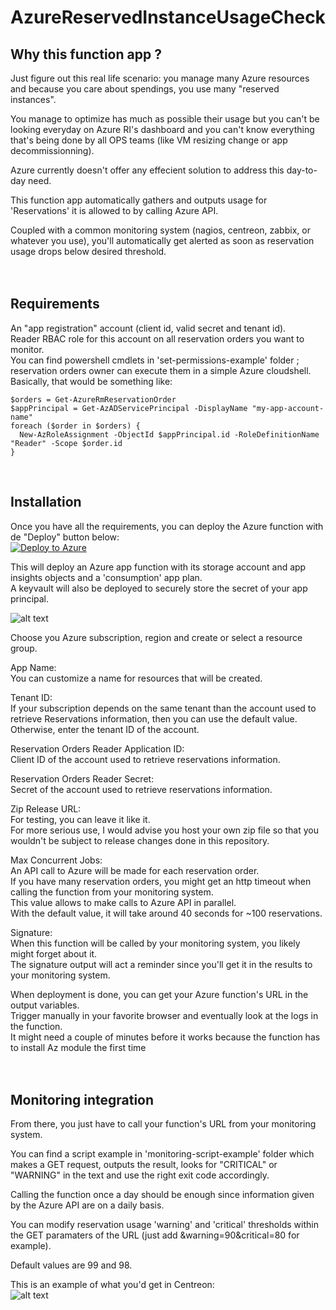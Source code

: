 # AzureReservedInstanceUsageCheck
  
## Why this function app ?
Just figure out this real life scenario: you manage many Azure resources and because you care about spendings, you use many "reserved instances".  
  
You manage to optimize has much as possible their usage but you can't be looking everyday on Azure RI's dashboard and you can't know everything that's being done by all OPS teams (like VM resizing change or app decommissionning).  
  
Azure currently doesn't offer any effecient solution to address this day-to-day need.  
  
This function app automatically gathers and outputs usage for 'Reservations' it is allowed to by calling Azure API.  
  
Coupled with a common monitoring system (nagios, centreon, zabbix, or whatever you use), you'll automatically get alerted as soon as reservation usage drops below desired threshold.  
</br>
</br>

## Requirements
An "app registration" account (client id, valid secret and tenant id).  
Reader RBAC role for this account on all reservation orders you want to monitor.  
You can find powershell cmdlets in 'set-permissions-example' folder ; reservation orders owner can execute them in a simple Azure cloudshell.  
Basically, that would be something like:  

    $orders = Get-AzureRmReservationOrder  
    $appPrincipal = Get-AzADServicePrincipal -DisplayName "my-app-account-name"  
    foreach ($order in $orders) {  
      New-AzRoleAssignment -ObjectId $appPrincipal.id -RoleDefinitionName "Reader" -Scope $order.id  
    }  
</br>

## Installation
Once you have all the requirements, you can deploy the Azure function with de "Deploy" button below:  
[![Deploy to Azure](https://aka.ms/deploytoazurebutton)](https://portal.azure.com/#create/Microsoft.Template/uri/https%3A%2F%2Fraw.githubusercontent.com%2Fmatoy%2FAzureReservedInstanceUsageCheck%2Fmain%2Farm-template%2FAzureReservedInstanceUsageCheck.json)
  
This will deploy an Azure app function with its storage account and app insights objects and a 'consumption' app plan.  
A keyvault will also be deployed to securely store the secret of your app principal.  
  
![alt text](https://github.com/matoy/AzureReservedInstanceUsageCheck/blob/main/img/screenshot1.png?raw=true)  
  
Choose you Azure subscription, region and create or select a resource group.  
  
App Name:  
You can customize a name for resources that will be created.  
  
Tenant ID:  
If your subscription depends on the same tenant than the account used to retrieve Reservations information, then you can use the default value.  
Otherwise, enter the tenant ID of the account.  
  
Reservation Orders Reader Application ID:  
Client ID of the account used to retrieve reservations information.  
  
Reservation Orders Reader Secret:  
Secret of the account used to retrieve reservations information.  
  
Zip Release URL:  
For testing, you can leave it like it.  
For more serious use, I would advise you host your own zip file so that you wouldn't be subject to release changes done in this repository.  
  
Max Concurrent Jobs:  
An API call to Azure will be made for each reservation order.  
If you have many reservation orders, you might get an http timeout when calling the function from your monitoring system.  
This value allows to make <value> calls to Azure API in parallel.  
With the default value, it will take around 40 seconds for ~100 reservations.  
  
Signature:  
When this function will be called by your monitoring system, you likely might forget about it.  
The signature output will act a reminder since you'll get it in the results to your monitoring system.  
  
When deployment is done, you can get your Azure function's URL in the output variables.  
Trigger manually in your favorite browser and eventually look at the logs in the function.  
It might need a couple of minutes before it works because the function has to install Az module the first time  
</br>
</br>

## Monitoring integration  
From there, you just have to call your function's URL from your monitoring system.  
  
You can find a script example in 'monitoring-script-example' folder which makes a GET request, outputs the result, looks for "CRITICAL" or "WARNING" in the text and use the right exit code accordingly.  
  
Calling the function once a day should be enough since information given by the Azure API are on a daily basis.  
  
You can modify reservation usage 'warning' and 'critical' thresholds within the GET paramaters of the URL (just add &warning=90&critical=80 for example).  
  
Default values are 99 and 98.  
  
This is an example of what you'd get in Centreon:  
![alt text](https://github.com/matoy/AzureReservedInstanceUsageCheck/blob/main/img/screenshot2.png?raw=true)  
  
